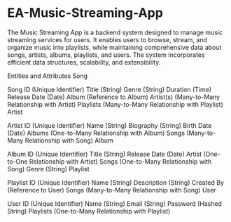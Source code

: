 # EA-Music-Streaming-App
The Music Streaming App is a backend system designed to manage music streaming services for users. It enables users to browse, stream, and organize music into playlists, while maintaining comprehensive data about songs, artists, albums, playlists, and users. The system incorporates efficient data structures, scalability, and extensibility.

Entities and Attributes
Song

Song ID (Unique Identifier)
Title (String)
Genre (String)
Duration (Time)
Release Date (Date)
Album (Reference to Album)
Artist(s) (Many-to-Many Relationship with Artist)
Playlists (Many-to-Many Relationship with Playlist)
Artist

Artist ID (Unique Identifier)
Name (String)
Biography (String)
Birth Date (Date)
Albums (One-to-Many Relationship with Album)
Songs (Many-to-Many Relationship with Song)
Album

Album ID (Unique Identifier)
Title (String)
Release Date (Date)
Artist (One-to-One Relationship with Artist)
Songs (One-to-Many Relationship with Song)
Genre (String)
Playlist

Playlist ID (Unique Identifier)
Name (String)
Description (String)
Created By (Reference to User)
Songs (Many-to-Many Relationship with Song)
User

User ID (Unique Identifier)
Name (String)
Email (String)
Password (Hashed String)
Playlists (One-to-Many Relationship with Playlist)
